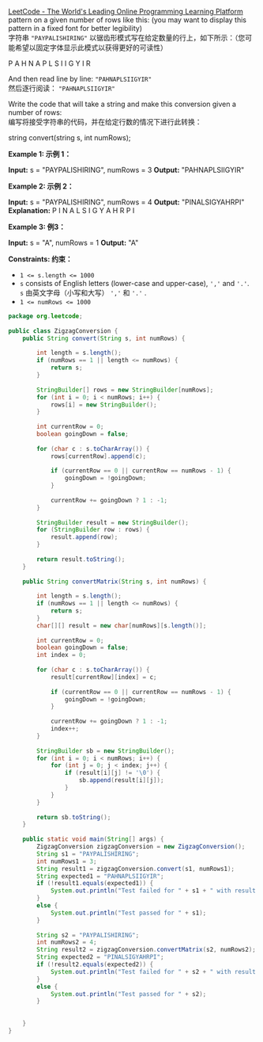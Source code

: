 [LeetCode - The World's Leading Online Programming Learning Platform](https://leetcode.com/problems/zigzag-conversion/)  
pattern on a given number of rows like this: (you may want to display this pattern in a fixed font for better legibility)  
字符串 `"PAYPALISHIRING"` 以锯齿形模式写在给定数量的行上，如下所示：（您可能希望以固定字体显示此模式以获得更好的可读性）

P   A   H   N
A P L S I I G
Y   I   R

And then read line by line: `"PAHNAPLSIIGYIR"`  
然后逐行阅读： `"PAHNAPLSIIGYIR"`

Write the code that will take a string and make this conversion given a number of rows:  
编写将接受字符串的代码，并在给定行数的情况下进行此转换：

string convert(string s, int numRows);

**Example 1: 示例 1：**

**Input:** s = "PAYPALISHIRING", numRows = 3
**Output:** "PAHNAPLSIIGYIR"

**Example 2: 示例 2：**

**Input:** s = "PAYPALISHIRING", numRows = 4
**Output:** "PINALSIGYAHRPI"
**Explanation:**
P     I    N
A   L S  I G
Y A   H R
P     I

**Example 3: 例3：**

**Input:** s = "A", numRows = 1
**Output:** "A"

**Constraints: 约束：**

- `1 <= s.length <= 1000`
- `s` consists of English letters (lower-case and upper-case), `','` and `'.'`.  
    `s` 由英文字母（小写和大写） `','` 和 `'.'` .
- `1 <= numRows <= 1000`

```java
package org.leetcode;  
  
public class ZigzagConversion {  
    public String convert(String s, int numRows) {  
  
        int length = s.length();  
        if (numRows == 1 || length <= numRows) {  
            return s;  
        }  
  
        StringBuilder[] rows = new StringBuilder[numRows];  
        for (int i = 0; i < numRows; i++) {  
            rows[i] = new StringBuilder();  
        }  
  
        int currentRow = 0;  
        boolean goingDown = false;  
  
        for (char c : s.toCharArray()) {  
            rows[currentRow].append(c);  
  
            if (currentRow == 0 || currentRow == numRows - 1) {  
                goingDown = !goingDown;  
            }  
  
            currentRow += goingDown ? 1 : -1;  
        }  
  
        StringBuilder result = new StringBuilder();  
        for (StringBuilder row : rows) {  
            result.append(row);  
        }  
  
        return result.toString();  
    }  
  
    public String convertMatrix(String s, int numRows) {  
  
        int length = s.length();  
        if (numRows == 1 || length <= numRows) {  
            return s;  
        }  
        char[][] result = new char[numRows][s.length()];  
  
        int currentRow = 0;  
        boolean goingDown = false;  
        int index = 0;  
  
        for (char c : s.toCharArray()) {  
            result[currentRow][index] = c;  
  
            if (currentRow == 0 || currentRow == numRows - 1) {  
                goingDown = !goingDown;  
            }  
  
            currentRow += goingDown ? 1 : -1;  
            index++;  
        }  
  
        StringBuilder sb = new StringBuilder();  
        for (int i = 0; i < numRows; i++) {  
            for (int j = 0; j < index; j++) {  
                if (result[i][j] != '\0') {  
                    sb.append(result[i][j]);  
                }  
            }  
        }  
  
        return sb.toString();  
    }  
  
    public static void main(String[] args) {  
        ZigzagConversion zigzagConversion = new ZigzagConversion();  
        String s1 = "PAYPALISHIRING";  
        int numRows1 = 3;  
        String result1 = zigzagConversion.convert(s1, numRows1);  
        String expected1 = "PAHNAPLSIIGYIR";  
        if (!result1.equals(expected1)) {  
            System.out.println("Test failed for " + s1 + " with result " + result1);  
        }  
        else {  
            System.out.println("Test passed for " + s1);  
        }  
  
        String s2 = "PAYPALISHIRING";  
        int numRows2 = 4;  
        String result2 = zigzagConversion.convertMatrix(s2, numRows2);  
        String expected2 = "PINALSIGYAHRPI";  
        if (!result2.equals(expected2)) {  
            System.out.println("Test failed for " + s2 + " with result " + result2);  
        }  
        else {  
            System.out.println("Test passed for " + s2);  
        }  
  
  
    }  
}
```